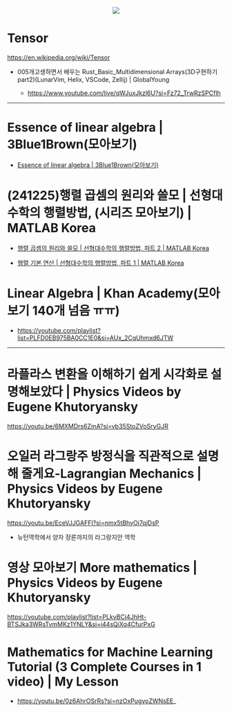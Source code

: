 <p align="center">
  <img src="https://upload.wikimedia.org/wikipedia/commons/thumb/4/45/Components_stress_tensor.svg/300px-Components_stress_tensor.svg.png" />
</p>

# Tensor

https://en.wikipedia.org/wiki/Tensor

- 005개고생하면서 배우는 Rust_Basic_Multidimensional Arrays(3D구현하기part2)(LunarVim, Helix, VSCode, Zellij) | GlobalYoung

  - https://www.youtube.com/live/qWJuxJkzl6U?si=Fz72_TrwRzSPCflh 

<hr />

# Essence of linear algebra | 3Blue1Brown(모아보기)
- [Essence of linear algebra | 3Blue1Brown(모아보기)](https://youtube.com/playlist?list=PLZHQObOWTQDPD3MizzM2xVFitgF8hE_ab&si=_ZWh5rVyXllrFenG)


# (241225)행렬 곱셈의 원리와 쓸모 | 선형대수학의 행렬방법, (시리즈 모아보기) | MATLAB Korea 

- [행렬 곱셈의 원리와 쓸모 | 선형대수학의 행렬방법, 파트 2 | MATLAB Korea](https://youtu.be/DHGqXk3Oe7g?si=sI0EWozNd5s412qO)

- [행렬 기본 연산 | 선형대수학의 행렬방법, 파트 1 | MATLAB Korea](https://youtu.be/ZlId8c6p09o?si=nxj8XmPKMiLMLDOL)

# Linear Algebra | Khan Academy(모아보기 140개 넘음 ㅠㅠ)
- https://youtube.com/playlist?list=PLFD0EB975BA0CC1E0&si=AUx_2CqUhmxd6JTW

<hr />

# 라플라스 변환을 이해하기 쉽게 시각화로 설명해보았다 | Physics Videos by Eugene Khutoryansky

https://youtu.be/6MXMDrs6ZmA?si=vb35StoZVoSryGJR

# 오일러 라그랑주 방정식을 직관적으로 설명해 줄게요-Lagrangian Mechanics | Physics Videos by Eugene Khutoryansky

https://youtu.be/EceVJJGAFFI?si=nmx5tBhyOi7qjDsP

- 뉴턴역학에서 양자 장론까지의 라그랑지안 역학

# 영상 모아보기 More mathematics | Physics Videos by Eugene Khutoryansky 

https://youtube.com/playlist?list=PLkyBCj4JhHt-BTSJka3WRsTvmMKz1YNLY&si=i44sQiXq4CfurPxG


# Mathematics for Machine Learning Tutorial (3 Complete Courses in 1 video) | My Lesson

- https://youtu.be/0z6AhrOSrRs?si=nzOxPugyoZWNsEE_
   
